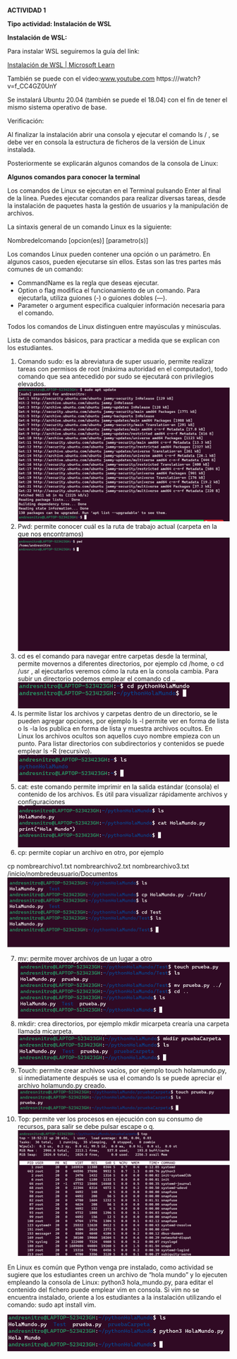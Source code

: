 **ACTIVIDAD 1**

**Tipo actividad: Instalación de WSL**

**Instalación de WSL:**

Para instalar WSL seguiremos la guía del link: 

[Instalación de WSL | Microsoft Learn](https://learn.microsoft.com/es-es/windows/wsl/install) 

También se puede con el video:www.youtube.com https:///watch?v=f\_CC4GZ0UnY

Se instalará Ubuntu 20.04 (también se puede el 18.04) con el fin de tener el mismo sistema operativo de base.

Verificación: 

Al finalizar la instalación abrir una consola y ejecutar el comando ls / , se debe ver en consola la estructura de ficheros de la versión de Linux instalada. 

Posteriormente se explicarán algunos comandos de la consola de Linux:

**Algunos comandos para conocer la terminal**

Los comandos de Linux se ejecutan en el Terminal pulsando Enter al final de la línea. Puedes ejecutar comandos para realizar diversas tareas, desde la instalación de paquetes hasta la gestión de usuarios y la manipulación de archivos.

La sintaxis general de un comando Linux es la siguiente:

Nombredelcomando \[opcion(es)\] \[parametro(s)\]

Los comandos Linux pueden contener una opción o un parámetro. En algunos casos, pueden ejecutarse sin ellos. Estas son las tres partes más comunes de un comando:

* CommandName es la regla que deseas ejecutar.  
* Option o flag modifica el funcionamiento de un comando. Para ejecutarla, utiliza guiones (-) o guiones dobles (—).  
* Parameter o argument especifica cualquier información necesaria para el comando.

Todos los comandos de Linux distinguen entre mayúsculas y minúsculas.

Lista de comandos básicos, para practicar a medida que se explican con los estudiantes.

1. Comando sudo: es la abreviatura de super usuario, permite realizar tareas con permisos de root (máxima autoridad en el computador), todo comando que sea antecedido por sudo se ejecutará con privilegios elevados.  
![alt text](image.png)
2. Pwd: permite conocer cuál es la ruta de trabajo actual (carpeta en la que nos encontramos)
![alt text](image-1.png)  
3. cd es el comando para navegar entre carpetas desde la terminal, permite movernos a diferentes directorios, por ejemplo cd /home, o cd /usr , al ejecutarlos veremos cómo la ruta en la consola cambia. Para subir un directorio podemos emplear el comando cd ..
![alt text](image-3.png)
4. ls permite listar los archivos y carpetas dentro de un directorio, se le pueden agregar opciones, por ejemplo ls \-l permite ver en forma de lista o ls \-la los publica en forma de lista y muestra archivos ocultos. En Linux los archivos ocultos son aquellos cuyo nombre empieza con un punto. Para listar directorios con subdirectorios y contenidos se puede emplear ls \-R (recursivo). 
![alt text](image-2.png)   
5. cat: este comando permite imprimir en la salida estándar (consola) el contenido de los archivos. Es útil para visualizar rápidamente archivos y configuraciones
![alt text](image-4.png)  
6. cp: permite copiar un archivo en otro, por ejemplo 

cp nombrearchivo1.txt nombrearchivo2.txt nombrearchivo3.txt /inicio/nombredeusuario/Documentos
![alt text](image-5.png)

7. mv: permite mover archivos de un lugar a otro
![alt text](image-6.png)  
8. mkdir: crea directorios, por ejemplo mkdir micarpeta crearía una carpeta llamada micarpeta. 
![alt text](image-7.png) 
9. Touch: permite crear archivos vacíos, por ejemplo touch holamundo.py, si inmediatamente después se usa el comando ls se puede apreciar el archivo holamundo.py creado. 
![alt text](image-8.png) 
10. Top: permite ver los procesos en ejecución con su consumo de recursos, para salir se debe pulsar escape o q.
![alt text](image-9.png)

En Linux es común que Python venga pre instalado, como actividad se sugiere que los estudiantes creen un archivo de “hola mundo” y lo ejecuten empleando la consola de Linux: python3 hola\_mundo.py, para editar el contenido del fichero puede emplear vim en consola. Si vim no se encuentra instalado, oriente a los estudiantes a la instalación utilizando el comando: sudo apt install vim.

![alt text](image-10.png)